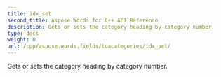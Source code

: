```yaml
---
title: idx_set
second_title: Aspose.Words for C++ API Reference
description: Gets or sets the category heading by category number. 
type: docs
weight: 0
url: /cpp/aspose.words.fields/toacategories/idx_set/
---
```


Gets or sets the category heading by category number. 

